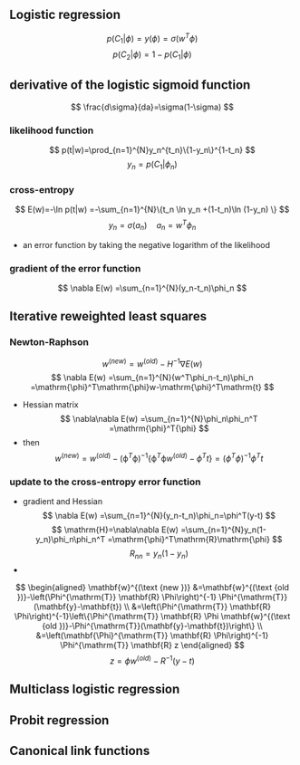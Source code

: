 ## Logistic regression
$$
p(C_1|\phi)=y(\phi)=\sigma(w^T\phi)
$$
$$
p(C_2|\phi)=1-p(C_1|\phi)
$$
 ## derivative of the logistic sigmoid function
 $$
 \frac{d\sigma}{da}=\sigma(1-\sigma)
 $$
 ### likelihood function 
 $$
 p(t|w)=\prod_{n=1}^{N}y_n^{t_n}\{1-y_n\}^{1-t_n}
 $$
 $$
 y_n=p(C_1|\phi_n)
 $$
 ### cross-entropy
 $$
 E(w)=-\ln p(t|w)
 =-\sum_{n=1}^{N}\{t_n \ln y_n +(1-t_n)\ln (1-y_n) \}
 $$
 $$
 y_n=\sigma(a_n)   \quad  a_n=w^T\phi_n
 $$
 - an error function by taking the negative logarithm of the likelihood
###  gradient of the error function
$$
\nabla E(w) =\sum_{n=1}^{N}(y_n-t_n)\phi_n
$$
## Iterative reweighted least squares
### Newton-Raphson
$$
w^{(new)}=w^{(old)}-H^{-1}\nabla E(w)
$$
$$
\nabla E(w) =\sum_{n=1}^{N}(w^T\phi_n-t_n)\phi_n
=\mathrm{\phi}^T\mathrm{\phi}w-\mathrm{\phi}^T\mathrm{t}
$$
- Hessian matrix
$$
\nabla\nabla E(w)
=\sum_{n=1}^{N}\phi_n\phi_n^T
=\mathrm{\phi}^T{\phi}
$$
- then 
$$
w^{(new)}=w^{(old)}-(\mathrm{\phi}^T\mathrm{\phi})^{-1}\{\mathrm{\phi}^T\mathrm{\phi}w^{(old)}-\phi^Tt\}
=(\phi^T\phi)^{-1}\phi^Tt
$$
### update to the cross-entropy error function
-  gradient and Hessian 
$$
\nabla E(w) =\sum_{n=1}^{N}(y_n-t_n)\phi_n=\phi^T(y-t)
$$
$$
\mathrm{H}=\nabla\nabla E(w)
=\sum_{n=1}^{N}y_n(1-y_n)\phi_n\phi_n^T
=\mathrm{\phi}^T\mathrm{R}\mathrm{\phi}
$$
$$
R_{nn}=y_n(1-y_n)
$$
- 
$$
\begin{aligned}
\mathbf{w}^{(\text {new })} &=\mathbf{w}^{(\text {old })}-\left(\Phi^{\mathrm{T}} \mathbf{R} \Phi\right)^{-1} \Phi^{\mathrm{T}}(\mathbf{y}-\mathbf{t}) \\
&=\left(\Phi^{\mathrm{T}} \mathbf{R} \Phi\right)^{-1}\left\{\Phi^{\mathrm{T}} \mathbf{R} \Phi \mathbf{w}^{(\text {old })}-\Phi^{\mathrm{T}}(\mathbf{y}-\mathbf{t})\right\} \\
&=\left(\mathbf{\Phi}^{\mathrm{T}} \mathbf{R} \Phi\right)^{-1} \Phi^{\mathrm{T}} \mathbf{R} z
\end{aligned}
$$
$$
z=\phi w^{(old)}-R^{-1}(y-t)
$$
## Multiclass logistic regression
## Probit regression
## Canonical link functions